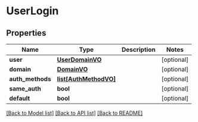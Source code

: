 # UserLogin

## Properties
Name | Type | Description | Notes
------------ | ------------- | ------------- | -------------
**user** | [**UserDomainVO**](UserDomainVO.md) |  | [optional] 
**domain** | [**DomainVO**](DomainVO.md) |  | [optional] 
**auth_methods** | [**list[AuthMethodVO]**](AuthMethodVO.md) |  | [optional] 
**same_auth** | **bool** |  | [optional] 
**default** | **bool** |  | [optional] 

[[Back to Model list]](../README.md#documentation-for-models) [[Back to API list]](../README.md#documentation-for-api-endpoints) [[Back to README]](../README.md)


